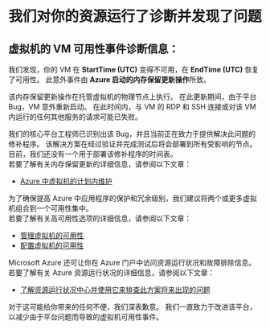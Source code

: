<properties
    pageTitle="VMA RCA"
    description="RCA - 节点服务修复 - 节点崩溃"
    infoBubbleText="发现最近已重新启动。 请参阅右侧的详细信息。"
    service="microsoft.compute"
    resource="virtualmachines"
    authors="ScottAzure"
    displayOrder=""
    articleId="UnexpectedVMReboot_70EA03FC-0AC2-4A77-A6AF-FB2325B2D3EA"
    diagnosticScenario="UnexpectedVMReboot"
    selfHelpType="rca"
    supportTopicIds="32411816"
    resourceTags="windows, linux"
    productPesIds="14749"
    cloudEnvironments="public"
/>

# <a name="we-ran-diagnostics-on-your-resource-and-found-an-issue"></a>我们对你的资源运行了诊断并发现了问题

<!--issueDescription-->
## <a name="vm-availability-incident-diagnostic-information-for---vmname--virtual-machine--vmname--"></a>**<!--$vmname-->虚拟机<!--/$vmname-->的 VM 可用性事件诊断信息：** ##
 
我们发现，你的 VM 在 **<!--$StartTime--> StartTime <!--/$StartTime--> (UTC)** 变得不可用，在 **<!--$EndTime--> EndTime <!--/$EndTime--> (UTC)** 恢复了可用性。 此意外事件由 **Azure 启动的内存保留更新操作**所致。
<!--/issueDescription-->

该内存保留更新操作在托管虚拟机的物理节点上执行。 在此更新期间，由于平台 Bug，VM 意外重新启动。 在此时间内，与 VM 的 RDP 和 SSH 连接或对该 VM 内运行的任何其他服务的请求可能已失败。 

我们的核心平台工程师已识别出该 Bug，并且当前正在致力于提供解决此问题的修补程序。 该解决方案在经过验证并完成测试后将会部署到所有受影响的节点。  目前，我们还没有一个用于部署该修补程序的时间表。<br>
若要了解有关内存保留更新的详细信息，请参阅以下文章：<br>
* [Azure 中虚拟机的计划内维护](https://azure.microsoft.com/documentation/articles/virtual-machines-planned-maintenance/)<br>

为了确保提高 Azure 中应用程序的保护和冗余级别，我们建议将两个或更多虚拟机组合到一个可用性集中。<br>
若要了解有关高可用性选项的详细信息，请参阅以下文章：<br>
* [管理虚拟机的可用性](https://azure.microsoft.com/documentation/articles/virtual-machines-manage-availability)<br>
* [配置虚拟机的可用性](https://azure.microsoft.com/documentation/articles/virtual-machines-how-to-configure-availability)<br>

Microsoft Azure 还可让你在 Azure 门户中访问资源运行状况和故障排除信息。<br>
若要了解有关 Azure 资源运行状况的详细信息，请参阅以下文章：<br>
* [了解资源运行状况中心并使用它来排查此方案将来出现的问题](https://docs.microsoft.com/azure/resource-health/resource-health-overview)<br>

对于这可能给你带来的任何不便，我们深表歉意。 我们一直致力于改进该平台，以减少由于平台问题而导致的虚拟机可用性事件。
